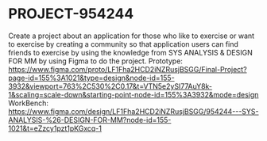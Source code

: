 # PROJECT-954244
Create a project about an application for those who like to exercise or want to exercise by creating a community so that application users can find friends to exercise by using the knowledge from SYS ANALYSIS &amp; DESIGN FOR MM by using Figma to do the project.
Prototype: https://www.figma.com/proto/LF1Fha2HCD2iNZRusjBSGG/Final-Project?page-id=155%3A1021&type=design&node-id=155-3932&viewport=763%2C530%2C0.17&t=VTN5e2ySI77AuY8k-1&scaling=scale-down&starting-point-node-id=155%3A3932&mode=design
WorkBench: https://www.figma.com/design/LF1Fha2HCD2iNZRusjBSGG/954244---SYS-ANALYSIS-%26-DESIGN-FOR-MM?node-id=155-1021&t=eZzcy1pzt1pKGxcq-1
